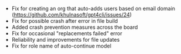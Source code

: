 - Fix for creating an org that auto-adds users based on email domain (https://github.com/khulnasoft/gpt4cli/issues/24)
- Fix for possible crash after error in file build
- Added crash prevention measures across the board
- Fix for occasional "replacements failed" error
- Reliability and improvements for file updates
- Fix for role name of auto-continue model